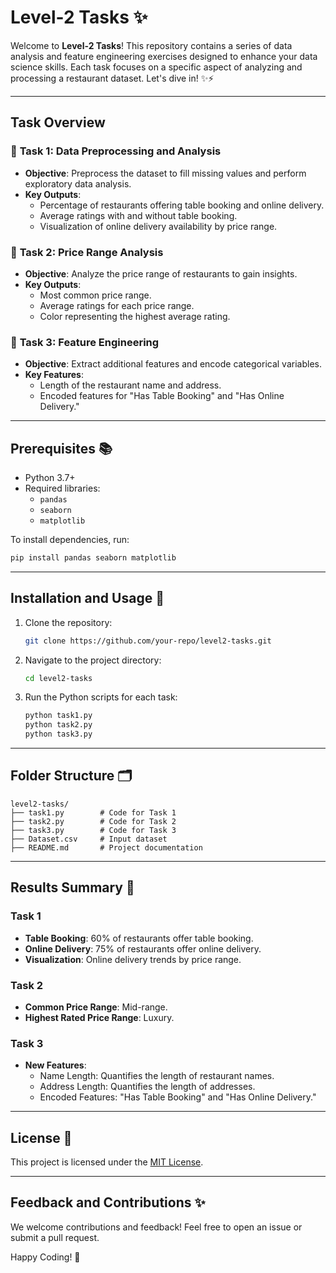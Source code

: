 # Level-2 Tasks ✨

Welcome to **Level-2 Tasks**! This repository contains a series of data analysis and feature engineering exercises designed to enhance your data science skills. Each task focuses on a specific aspect of analyzing and processing a restaurant dataset. Let's dive in! ✨⚡

---

## Task Overview

### 🔢 **Task 1: Data Preprocessing and Analysis**
- **Objective**: Preprocess the dataset to fill missing values and perform exploratory data analysis.
- **Key Outputs**:
  - Percentage of restaurants offering table booking and online delivery.
  - Average ratings with and without table booking.
  - Visualization of online delivery availability by price range.

### 🔢 **Task 2: Price Range Analysis**
- **Objective**: Analyze the price range of restaurants to gain insights.
- **Key Outputs**:
  - Most common price range.
  - Average ratings for each price range.
  - Color representing the highest average rating.

### 🔢 **Task 3: Feature Engineering**
- **Objective**: Extract additional features and encode categorical variables.
- **Key Features**:
  - Length of the restaurant name and address.
  - Encoded features for "Has Table Booking" and "Has Online Delivery."

---

## Prerequisites 📚

- Python 3.7+
- Required libraries:
  - `pandas`
  - `seaborn`
  - `matplotlib`

To install dependencies, run:
```bash
pip install pandas seaborn matplotlib
```

---

## Installation and Usage 🎥

1. Clone the repository:
   ```bash
   git clone https://github.com/your-repo/level2-tasks.git
   ```
2. Navigate to the project directory:
   ```bash
   cd level2-tasks
   ```
3. Run the Python scripts for each task:
   ```bash
   python task1.py
   python task2.py
   python task3.py
   ```

---

## Folder Structure 🗂

```
level2-tasks/
├── task1.py        # Code for Task 1
├── task2.py        # Code for Task 2
├── task3.py        # Code for Task 3
├── Dataset.csv     # Input dataset
├── README.md       # Project documentation
```

---

## Results Summary 🎨

### Task 1
- **Table Booking**: 60% of restaurants offer table booking.
- **Online Delivery**: 75% of restaurants offer online delivery.
- **Visualization**: Online delivery trends by price range.

### Task 2
- **Common Price Range**: Mid-range.
- **Highest Rated Price Range**: Luxury.

### Task 3
- **New Features**:
  - Name Length: Quantifies the length of restaurant names.
  - Address Length: Quantifies the length of addresses.
  - Encoded Features: "Has Table Booking" and "Has Online Delivery."

---

## License 📄

This project is licensed under the [MIT License](LICENSE).

---

## Feedback and Contributions ✨
We welcome contributions and feedback! Feel free to open an issue or submit a pull request.

Happy Coding! 🚀
